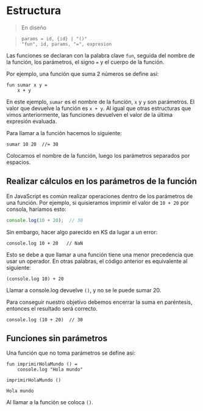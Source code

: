 # Estructura

> En diseño

> `params = id, {id} | "()"`
> <br>
> `"fun", id, params, "=", expresion`

Las funciones se declaran con la palabra clave `fun`, seguida del nombre de la función, los parámetros,
el signo `=` y el cuerpo de la función.

Por ejemplo, una función que suma 2 números se define así:

```
fun sumar x y =
    x + y
```

En este ejemplo, `sumar` es el nombre de la función, `x` y `y` son parámetros. El valor que devuelve la
función es `x + y`. Al igual que otras estructuras que vimos anteriormente, las funciones devuelven el
valor de la última expresión evaluada.

Para llamar a la función hacemos lo siguiente:

```
sumar 10 20  //= 30
```

Colocamos el nombre de la función, luego los parámetros separados por espacios.

## Realizar cálculos en los parámetros de la función

En JavaScript es común realizar operaciones dentro de los parámetros de una función. Por ejemplo, si
quisieramos imprimir el valor de `10 + 20` por consola, haríamos esto:

```javascript
console.log(10 + 20);  // 30
```

Sin embargo, hacer algo parecido en KS da lugar a un error:

```err
console.log 10 + 20   // NaN
```

Esto se debe a que llamar a una función tiene una menor precedencia que usar un operador. En otras palabras,
el código anterior es equivalente al siguiente:

```
(console.log 10) + 20
```

Llamar a console.log devuelve `()`, y no se le puede sumar 20.

Para conseguir nuestro objetivo debemos encerrar la suma en paréntesis, entonces el resultado será correcto.

```ok
console.log (10 + 20)  // 30
```

## Funciones sin parámetros

Una función que no toma parámetros se define así:

```
fun imprimirHolaMundo () =
    console.log "Hola mundo"

imprimirHolaMundo ()
```

```terminal
Hola mundo
```

Al llamar a la función se coloca `()`.

